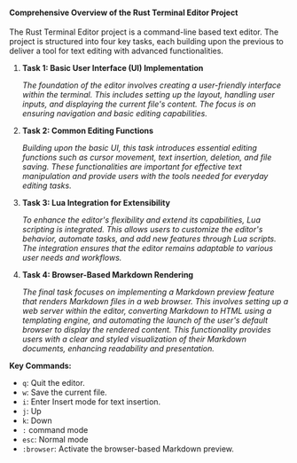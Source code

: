 #### **Comprehensive Overview of the Rust Terminal Editor Project**

The Rust Terminal Editor project is a command-line based text editor. The project is structured into four key tasks, each building upon the previous to deliver a tool for text editing with advanced functionalities.

1. **Task 1: Basic User Interface (UI) Implementation**
   
   *The foundation of the editor involves creating a user-friendly interface within the terminal. This includes setting up the layout, handling user inputs, and displaying the current file's content. The focus is on ensuring navigation and basic editing capabilities.*

2. **Task 2: Common Editing Functions**
   
   *Building upon the basic UI, this task introduces essential editing functions such as cursor movement, text insertion, deletion, and file saving. These functionalities are important for effective text manipulation and provide users with the tools needed for everyday editing tasks.*

3. **Task 3: Lua Integration for Extensibility**
   
   *To enhance the editor's flexibility and extend its capabilities, Lua scripting is integrated. This allows users to customize the editor's behavior, automate tasks, and add new features through Lua scripts. The integration ensures that the editor remains adaptable to various user needs and workflows.*

4. **Task 4: Browser-Based Markdown Rendering**
   
   *The final task focuses on implementing a Markdown preview feature that renders Markdown files in a web browser. This involves setting up a web server within the editor, converting Markdown to HTML using a templating engine, and automating the launch of the user's default browser to display the rendered content. This functionality provides users with a clear and styled visualization of their Markdown documents, enhancing readability and presentation.*


**Key Commands:**

- `q`: Quit the editor.
- `w`: Save the current file.
- `i`: Enter Insert mode for text insertion.
- `j`: Up
- `k`: Down
- `:` command mode
- `esc`: Normal mode
- `:browser`: Activate the browser-based Markdown preview.

